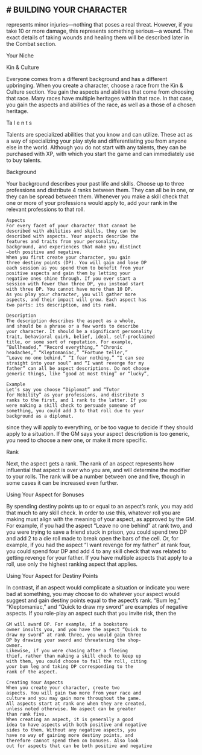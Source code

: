 ## # BUILDING YOUR CHARACTER

represents minor injuries—nothing that poses a real
threat. However, if you take 10 or more damage, this
represents something serious—a wound. The exact
details of taking wounds and healing them will be
described later in the Combat section.

Your Niche

Kin & Culture

Everyone comes from a different background and
has a different upbringing. When you create a
character, choose a race from the Kin & Culture
section. You gain the aspects and abilities that come
from choosing that race.
Many races have multiple heritages within that
race. In that case, you gain the aspects and abilities
of the race, as well as a those of a chosen heritage.

Ta l e n t s

Talents are specialized abilities that you know
and can utilize. These act as a way of specializing
your play style and differentiating you from anyone
else in the world. Although you do not start with any
talents, they can be purchased with XP, with which
you start the game and can immediately use to buy
talents.

Background

Your background describes your past life and
skills. Choose up to three professions and distribute
4 ranks between them. They can all be in one, or
they can be spread between them. Whenever you
make a skill check that one or more of your
professions would apply to, add your rank in the
relevant professions to that roll.

```
Aspects
For every facet of your character that cannot be
described with abilities and skills, they can be
described with aspects. Your aspects describe the
features and traits from your personality,
background, and experiences that make you distinct
—both positive and negative.
When you first create your character, you gain
three destiny points (DP). You will gain and lose DP
each session as you spend them to benefit from your
positive aspects and gain them by letting your
negative ones shine through. If you ever start a
session with fewer than three DP, you instead start
with three DP. You cannot have more than 10 DP.
As you play your character, you will gather more
aspects, and their impact will grow. Each aspect has
two parts: its description, and its rank.
```

```
Description
The description describes the aspect as a whole,
and should be a phrase or a few words to describe
your character. It should be a significant personality
trait, behavioral quirk, belief, ideal, self-proclaimed
title, or some sort of reputation. For example,
“Bullheaded,” “Record everything,” “Chronic
headaches,” “Kleptomaniac,” “Fortune teller,”
“Leave no one behind,” “I fear nothing,” “I can see
straight into your soul” and “I want revenge for my
father” can all be aspect descriptions. Do not choose
generic things, like “good at most thing” or “lucky”,
```

```
Example
Let’s say you choose “Diplomat” and “Tutor
for Nobility” as your professions, and distribute 3
ranks to the first, and 1 rank to the latter. If you
were making a skill check to persuade someone of
something, you could add 3 to that roll due to your
background as a diplomat.
```

since they will apply to everything, or be too vague
to decide if they should apply to a situation. If the
GM says your aspect description is too generic, you
need to choose a new one, or make it more specific.

Rank

Next, the aspect gets a rank. The rank of an
aspect represents how influential that aspect is over
who you are, and will determine the modifier to your
rolls. The rank will be a number between one and
five, though in some cases it can be increased even
further.

Using Your Aspect for Bonuses

By spending destiny points up to or equal to an
aspect’s rank, you may add that much to any skill
check. In order to use this, whatever roll you are
making must align with the meaning of your aspect,
as approved by the GM.
For example, if you had the aspect “Leave no
one behind” at rank two, and you were trying to save
a friend stuck in prison, you could spend two DP and
add 2 to a die roll made to break open the bars of the
cell.
Or, for example, if you had the aspect “I want
revenge for my father” at rank four, you could spend
four DP and add 4 to any skill check that was related
to getting revenge for your father.
If you have multiple aspects that apply to a roll,
use only the highest ranking aspect that applies.

Using Your Aspect for Destiny Points

In contrast, if an aspect would complicate a
situation or indicate you were bad at something, you
may choose to do whatever your aspect would
suggest and gain destiny points equal to the aspect’s
rank.
“Bum leg,” “Kleptomaniac,” and “Quick to draw
my sword” are examples of negative aspects. If you
role-play an aspect such that you invite risk, then the

```
GM will award DP. For example, if a bookstore
owner insults you, and you have the aspect “Quick to
draw my sword” at rank three, you would gain three
DP by drawing your sword and threatening the shop-
owner.
Likewise, if you were chasing after a fleeing
thief, rather than making a skill check to keep up
with them, you could choose to fail the roll, citing
your bum leg and taking DP corresponding to the
rank of the aspect.
```

```
Creating Your Aspects
When you create your character, create two
aspects. You will gain two more from your race and
culture and you may gain more throughout the game.
All aspects start at rank one when they are created,
unless noted otherwise. No aspect can be greater
than rank five.
When creating an aspect, it is generally a good
idea to have aspects with both positive and negative
sides to them. Without any negative aspects, you
have no way of gaining more destiny points, and
therefore cannot spend them on bonuses. Also look
out for aspects that can be both positive and negative
```
